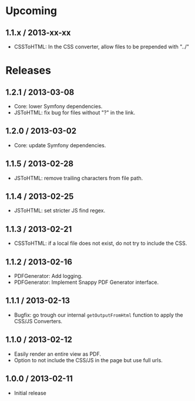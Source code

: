 # Upcoming
## 1.1.x / 2013-xx-xx
* CSSToHTML: In the CSS converter, allow files to be prepended with "../"

# Releases
## 1.2.1 / 2013-03-08
* Core: lower Symfony dependencies.
* JSToHTML: fix bug for files without "?" in the link.

## 1.2.0 / 2013-03-02
* Core: update Symfony dependencies.

## 1.1.5 / 2013-02-28
* JSToHTML: remove trailing characters from file path.

## 1.1.4 / 2013-02-25
* JSToHTML: set stricter JS find regex.

## 1.1.3 / 2013-02-21
* CSSToHTML: if a local file does not exist, do not try to include the CSS.

## 1.1.2 / 2013-02-16
* PDFGenerator: Add logging.
* PDFGenerator: Implement Snappy PDF Generator interface.

## 1.1.1 / 2013-02-13
* Bugfix: go trough our internal `getOutputFromHtml` function to apply the CSS/JS Converters.

## 1.1.0 / 2013-02-12
* Easily render an entire view as PDF.
* Option to not include the CSS/JS in the page but use full urls.

## 1.0.0 / 2013-02-11
* Initial release
